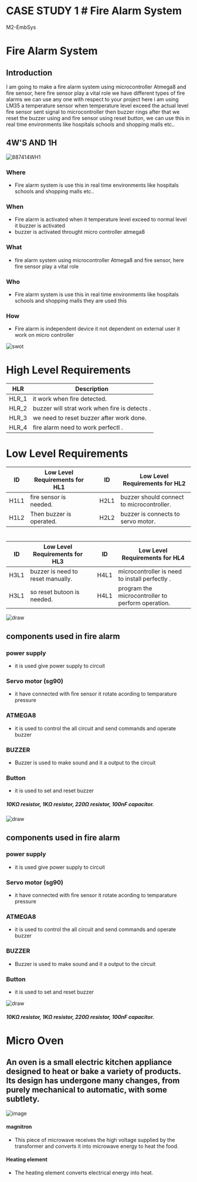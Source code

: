 # CASE STUDY 1                                                   # Fire Alarm System 
M2-EmbSys

# Fire Alarm System 
## Introduction
I am going to make a fire alarm system using microcontroller Atmega8 and fire sensor, here fire sensor play a vital role we have different types of fire alarms
we can use any one with respect to your project here i am using LM35 a temperature sensor when temperature level exceed the actual level fire sensor sent signal to
microcontroller then buzzer rings after that we reset the buzzer using and fire sensor using reset button, we can use this in real time environments like hospitals
schools and shopping malls etc..


## 4W'S AND 1H
![887414WH1](https://user-images.githubusercontent.com/98829237/154836788-82480a46-016d-41d0-9fd2-f9cb3d78307d.png)
### Where
 * Fire alarm system is use this in real time environments like hospitals
schools and shopping malls etc..

### When
* Fire alarm is activated when it temperature level exceed to normal level it buzzer is activated
* buzzer is activated throught micro controller atmega8

### What
* fire alarm system using microcontroller Atmega8 and fire sensor, here fire sensor play a vital role

### Who 
*  Fire alarm system is use this in real time environments like hospitals
schools and shopping malls they are used this

### How
* Fire alarm is independent device it not dependent on external user it work on micro controller


![swot](https://user-images.githubusercontent.com/98829237/154809684-b91f2656-67a1-47f8-b83a-97014af517b6.jpg)

#
# High Level Requirements
|HLR|     Description  |
|------|  --------------|
|HLR_1|   it work when fire detected.
|HLR_2|   buzzer will strat work when fire is detects .
|HLR_3|   we need to reset buzzer after work done.
|HLR_4|   fire alarm  need to work perfectl .
#            
# Low Level Requirements
|ID|     Low Level Requirements for HL1 |  |ID|       Low Level Requirements for HL2 |
|------|  ------------|--|---|   ----------------|
|H1L1|   fire sensor is needed.|  |H2L1|     buzzer should connect to microcontroller.            
|H1L2|  Then  buzzer is operated.|  |H2L2|   buzzer is connects to servo motor.

#
|ID|     Low Level Requirements for HL3 |  |ID|       Low Level Requirements for HL4 |
|------|  ------------|--|---|   ----------------|
|H3L1|   buzzer is need to reset manually.|  |H4L1|     microcontroller is need to install perfectly .            
|H3L1|  so reset butoon is needed.|  |H4L1|   program the microcontroller to perform operation.







![draw](https://user-images.githubusercontent.com/98829237/154810462-d61a4e29-ee06-4c74-bcf1-7e79af0a82ea.png)

## components used in fire alarm

### power supply
 * it is used give power supply to circuit

### Servo motor (sg90)
 * it have connected with fire sensor it rotate acording to temparature pressure 

### ATMEGA8
 * it is used to control the all circuit and send commands and operate buzzer

### BUZZER
 * Buzzer is used to make sound and it a output to the circuit

### Button
 * it is used to set and reset buzzer
 
 
 

 ##### 10KΩ resistor, 1KΩ resistor, 220Ω resistor, 100nF capacitor.






![draw](https://user-images.githubusercontent.com/98829237/154841779-da2af976-0328-4623-9cd5-789a9e0bdaa2.png)

## components used in fire alarm

### power supply
 * it is used give power supply to circuit

### Servo motor (sg90)
 * it have connected with fire sensor it rotate acording to temparature pressure 

### ATMEGA8
 * it is used to control the all circuit and send commands and operate buzzer

### BUZZER
 * Buzzer is used to make sound and it a output to the circuit

### Button
 * it is used to set and reset buzzer
 
 
 ![draw](https://user-images.githubusercontent.com/98829237/154831431-e77fda5c-174f-4a5f-9507-9c52ca9e0ff4.png)

 ##### 10KΩ resistor, 1KΩ resistor, 220Ω resistor, 100nF capacitor.




# Micro Oven
## An oven is a small electric kitchen appliance designed to heat or bake a variety of products. Its design has undergone many changes, from purely mechanical to automatic, with some subtlety.

![image](https://user-images.githubusercontent.com/98829237/154831197-ace200bb-d2ff-4ea2-a586-766aaf67506a.png)

#### magnitron
 * This piece of microwave receives the high voltage supplied by the transformer and converts it into microwave energy to heat the food.

#### Heating element 
 * The heating element converts electrical energy into heat.

